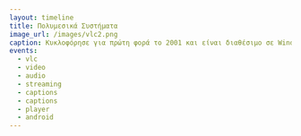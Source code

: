 ```yaml
---
layout: timeline 
title: Πολυμεσικά Συστήματα 
image_url: /images/vlc2.png
caption: Κυκλοφόρησε για πρώτη φορά το 2001 και είναι διαθέσιμο σε Windows, Mac, Linux, Android, iOS και άλλες πλατφόρμες. Υποστηρίζει ένα ευρύ φάσμα μορφών ήχου και βίντεο, έχει ενσωματωμένους κωδικοποιητές, υποστήριξη για υπότιτλους και λεζάντες, δυνατότητα αναπαραγωγής κατεστραμμένων ή ημιτελών αρχείων, προηγμένα στοιχεία ελέγχου ήχου και βίντεο, υποστήριξη για ροές δικτύου και διαδικτυακό ραδιόφωνο και τη δυνατότητα αναπαραγωγή αρχείων βίντεο σε διαφορετικές αναλογίες. Το VLC είναι ελαφρύ, εύκολο στη χρήση και λογισμικό ανοιχτού κώδικα.
events:
  - vlc
  - video
  - audio
  - streaming 
  - captions 
  - captions
  - player
  - android
---
```


